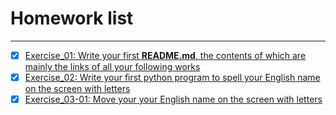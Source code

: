 # Homework list
***
- [x] [Exercise_01: Write your first **README.md**, the contents of which are mainly the links of all your following works](https://github.com/gmd3250679/compuational_physics_N2014301020111/edit/master/README.md)
- [x] [Exercise_02: Write your first python program to spell your English name on the screen with letters](https://github.com/gmd3250679/compuational_physics_N2014301020111/blob/master/The%20Second%20Exercise:%20Print%20your%20name%20on%20the%20screen)
- [x] [Exercise_03-01: Move your your English name on the screen with letters](https://github.com/gmd3250679/compuational_physics_N2014301020111/blob/master/Exercise_03(1).py)
